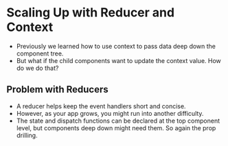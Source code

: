 # Scaling Up with Reducer and Context

- Previously we learned how to use context to pass data deep down the component tree.
- But what if the child components want to update the context value. How do we do that?


## Problem with Reducers

- A reducer helps keep the event handlers short and concise.
- However, as your app grows, you might run into another difficulty.
- The state and dispatch functions can be declared at the top component level, but components deep down might need them. So again the prop drilling.
